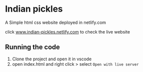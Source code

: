 # Indian pickles

A Simple html css website deployed in netlify.com

click www.indian-pickles.netlify.com to check the live website

## Running the code

1. Clone the project and open it in vscode
2. open index.html and right click > select `Open with live server`
